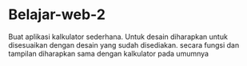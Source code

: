 # Belajar-web-2

Buat aplikasi kalkulator sederhana. Untuk desain diharapkan untuk disesuaikan dengan desain yang sudah disediakan. secara fungsi dan tampilan diharapkan sama dengan kalkulator pada umumnya